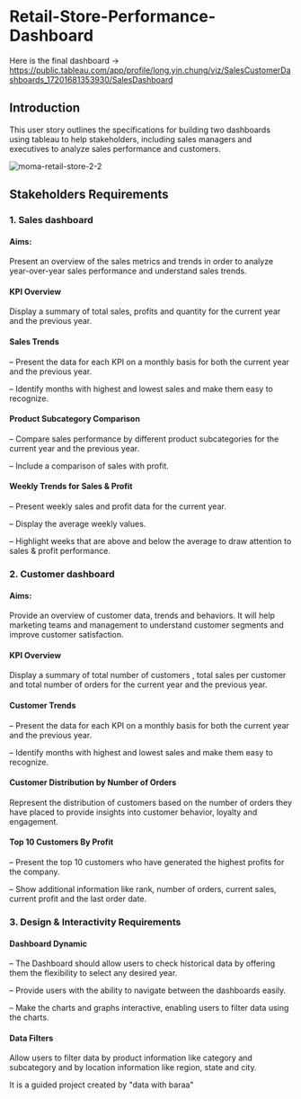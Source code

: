 # Retail-Store-Performance-Dashboard

Here is the final dashboard ->
https://public.tableau.com/app/profile/long.yin.chung/viz/SalesCustomerDashboards_17201681353930/SalesDashboard

## Introduction
This user story outlines the specifications for building two dashboards using tableau to help stakeholders, including sales managers and executives to analyze sales performance and customers.

![moma-retail-store-2-2](https://github.com/kc89878/Retail-Store-Performance-Dashboard/assets/79961717/3cb077ba-cd1f-4a7d-a1a2-4d75b063f7b9)

## Stakeholders Requirements
### 1. Sales dashboard
#### Aims: 
Present an overview of the sales metrics and trends in order to analyze year-over-year sales performance and understand sales trends.

#### KPI Overview
Display a summary of total sales, profits and quantity for the current year and the previous year.

#### Sales Trends
 – Present the data for each KPI on a monthly basis for both the current year and the previous year.

 – Identify months with highest and lowest sales and make them easy to recognize.

#### Product Subcategory Comparison
 – Compare sales performance by different product subcategories for the current year and the previous year.

 – Include a comparison of sales with profit.

#### Weekly Trends for Sales & Profit
 – Present weekly sales and profit data for the current year.

 – Display the average weekly values.

 – Highlight weeks that are above and below the average to draw attention to sales & profit performance.

### 2. Customer dashboard
#### Aims: 
Provide an overview of customer data, trends and behaviors. It will help marketing teams and management to understand customer segments and improve customer satisfaction.

#### KPI Overview
Display a summary of total number of customers , total sales per customer and total number of orders for the current year and the previous year.

#### Customer Trends
 – Present the data for each KPI on a monthly basis for both the current year and the previous year.

 – Identify months with highest and lowest sales and make them easy to recognize.

#### Customer Distribution by Number of Orders
Represent the distribution of customers based on the number of orders they have placed to provide insights into customer behavior, loyalty and engagement.

#### Top 10 Customers By Profit
 – Present the top 10 customers who have generated the highest profits for the company.

 – Show additional information like rank, number of orders, current sales, current profit and the last order date.

 ### 3. Design & Interactivity Requirements

 #### Dashboard Dynamic
 – The Dashboard should allow users to check historical data by offering them the flexibility to select any desired year.

 – Provide users with the ability to navigate between the dashboards easily.

 – Make the charts and graphs interactive, enabling users to filter data using the charts.

#### Data Filters
Allow users to filter data by product information like category and subcategory and by location information like region, state and city.


It is a guided project created by "data with baraa"
